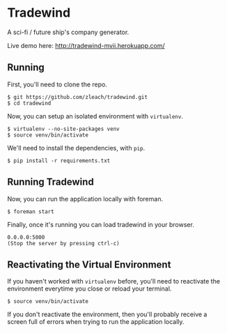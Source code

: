 Tradewind
============
A sci-fi / future ship's company generator.

Live demo here: http://tradewind-mvii.herokuapp.com/

Running
------------

First, you'll need to clone the repo.

    $ git https://github.com/zleach/tradewind.git
    $ cd tradewind

Now, you can setup an isolated environment with `virtualenv`.

    $ virtualenv --no-site-packages venv
    $ source venv/bin/activate

We'll need to install the dependencies, with `pip`.
    
    $ pip install -r requirements.txt 
        
Running Tradewind
------------------------

Now, you can run the application locally with foreman.

    $ foreman start

Finally, once it's running you can load tradewind in your browser.

    0.0.0.0:5000
    (Stop the server by pressing ctrl-c)

Reactivating the Virtual Environment
------------------------------------

If you haven't worked with `virtualenv` before, you'll need to
reactivate the environment everytime you close or reload your terminal.

    $ source venv/bin/activate

If you don't reactivate the environment, then you'll probably receive a
screen full of errors when trying to run the application locally.